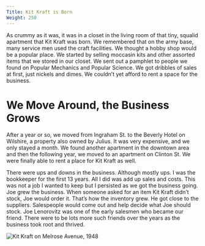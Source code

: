 ```yaml
---
Title: Kit Kraft is Born
Weight: 250
---
```


As crummy as it was, it was in a closet in the living room of that tiny, squalid apartment that Kit Kraft was born. We remembered that on the army base, many service men used the craft facilities. We thought a hobby shop would be a popular place. We started by selling moccasin kits and other assorted items that we stored in our closet. We sent out a pamphlet to people we found on Popular Mechanics and Popular Science. We got dribbles of sales at first, just nickels and dimes. We couldn’t yet afford to rent a space for the business.

# We Move Around, the Business Grows

After a year or so, we moved from Ingraham St. to the Beverly Hotel on Wilshire, a property also owned by Julius. It was very expensive, and we only stayed a month. We found another apartment in the downtown area and then the following year, we moved to an apartment on Clinton St. We were finally able to rent a place for Kit Kraft as well.

There were ups and downs in the business. Although mostly ups. I was the bookkeeper for the first 13 years. All I did was add up sales and costs. This was not a job I wanted to keep but I persisted as we got the business going.  Joe grew the business. When someone asked for an item Kit Kraft didn’t stock, Joe would order it. That’s how the inventory grew. He got close to the suppliers. Salespeople would come out and help decide what Joe should stock.  Joe Lenorovitz was one of the early salesmen who became our friend. There were to be lots more such friends over the years as the business took root and thrived.

![Kit Kraft on Melrose Avenue, 1948](/images/kitkraft-melrose.jpg)